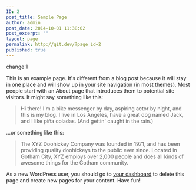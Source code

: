 ```yaml
---
ID: 2
post_title: Sample Page
author: admin
post_date: 2014-10-01 11:38:02
post_excerpt: ""
layout: page
permalink: http://git.dev/?page_id=2
published: true
---
```

change 1

This is an example page. It's different from a blog post because it will stay in one place and will show up in your site navigation (in most themes). Most people start with an About page that introduces them to potential site visitors. It might say something like this:
<blockquote>Hi there! I'm a bike messenger by day, aspiring actor by night, and this is my blog. I live in Los Angeles, have a great dog named Jack, and I like piña coladas. (And gettin' caught in the rain.)</blockquote>
...or something like this:
<blockquote>The XYZ Doohickey Company was founded in 1971, and has been providing quality doohickeys to the public ever since. Located in Gotham City, XYZ employs over 2,000 people and does all kinds of awesome things for the Gotham community.</blockquote>
As a new WordPress user, you should go to <a href="http://create40/wp-admin/">your dashboard</a> to delete this page and create new pages for your content. Have fun!